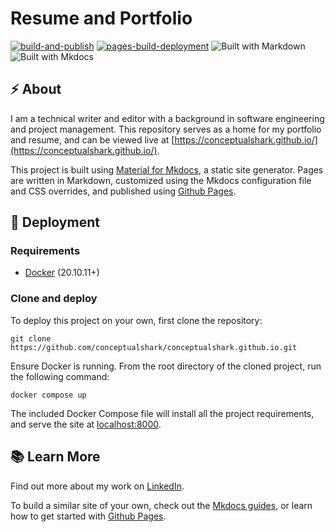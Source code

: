 # Resume and Portfolio
[![build-and-publish](https://github.com/conceptualshark/conceptualshark.github.io/actions/workflows/publish.yml/badge.svg)](https://github.com/conceptualshark/conceptualshark.github.io/actions/workflows/publish.yml) [![pages-build-deployment](https://github.com/conceptualshark/conceptualshark.github.io/actions/workflows/pages/pages-build-deployment/badge.svg)](https://github.com/conceptualshark/conceptualshark.github.io/actions/workflows/pages/pages-build-deployment) ![Built with Markdown](https://img.shields.io/badge/Markdown-blue) ![Built with Mkdocs](https://img.shields.io/badge/Mkdocs-red)

## :zap: About
I am a technical writer and editor with a background in software engineering and project management. This repository serves as a home for my portfolio and resume, and can be viewed live at [https://conceptualshark.github.io/](https://conceptualshark.github.io/). 

This project is built using [Material for Mkdocs](https://squidfunk.github.io/mkdocs-material/), a static site generator. Pages are written in Markdown, customized using the Mkdocs configuration file and CSS overrides, and published using [Github Pages](https://pages.github.com/).

## :rocket: Deployment

### Requirements
- [Docker](https://www.docker.com/) (20.10.11+)

### Clone and deploy
To deploy this project on your own, first clone the repository:
```
git clone https://github.com/conceptualshark/conceptualshark.github.io.git
```
Ensure Docker is running. From the root directory of the cloned project, run the following command:

```
docker compose up
```

The included Docker Compose file will install all the project requirements, and serve the site at [localhost:8000](localhost:8000). 

## :books: Learn More
Find out more about my work on [LinkedIn](https://www.linkedin.com/in/cole-isaac/).

To build a similar site of your own, check out the [Mkdocs guides](https://squidfunk.github.io/mkdocs-material/getting-started/), or learn how to get started with [Github Pages](https://pages.github.com/).

